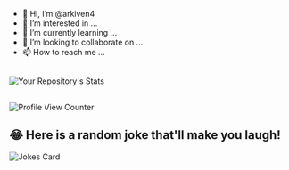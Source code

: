 - 👋 Hi, I’m @arkiven4
- 👀 I’m interested in ...
- 🌱 I’m currently learning ...
- 💞️ I’m looking to collaborate on ...
- 📫 How to reach me ...

##
![Your Repository's Stats](https://github-readme-stats.vercel.app/api/top-langs/?username=arkiven4&theme=blue-green)
##
![Profile View Counter](https://komarev.com/ghpvc/?username=arkiven4)
## 😂 Here is a random joke that'll make you laugh!
![Jokes Card](https://readme-jokes.vercel.app/api)

<!---
arkiven4/arkiven4 is a ✨ special ✨ repository because its `README.md` (this file) appears on your GitHub profile.
You can click the Preview link to take a look at your changes.
--->
